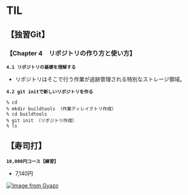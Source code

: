 # TIL  

## 【独習Git】  

### 【Chapter 4　リポジトリの作り方と使い方】  
**`4.1 リポジトリの基礎を理解する`**  
- リポジトリはそこで行う作業が追跡管理される特別なストレージ領域。  

**`4.2 git initで新しいリポジトリを作る`**  
```
% cd
% mkdir buildtools （作業ディレイクトリ作成）
% cd buildtools
% git init （リポジトリ作成）
% ls
```

## 【寿司打】  
**`10,000円コース【練習】`**
- 7,140円  

[![Image from Gyazo](https://i.gyazo.com/26224e0775a264a221df6c3768b4a6ae.png)](https://gyazo.com/26224e0775a264a221df6c3768b4a6ae)